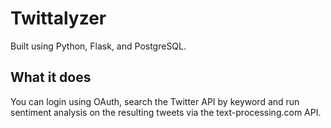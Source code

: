 # Twittalyzer

Built using Python, Flask, and PostgreSQL.

## What it does
You can login using OAuth, search the Twitter API by keyword and run sentiment analysis on the resulting tweets via the text-processing.com API.
